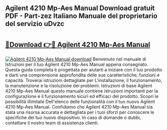 ## Agilent 4210 Mp-Aes Manual Download gratuit PDF - Part-zez Italiano Manuale del proprietario del servizio uDvzc

# <h2><a href="http://dfe8yk.blite.top/?on=Agilent+4210+Mp-Aes+Manual">🔗Download 👉🔴 Agilent 4210 Mp-Aes Manual</a></h2>

[![Agilent 4210 Mp-Aes Manual download](https://i.imgur.com/lujVjoI.png)](http://dfe8yk.blite.top/?on=Agilent+4210+Mp-Aes+Manual)
Benvenuto nel manuale di Istruzioni per il tuo Agilent 4210 Mp-Aes Manual appena consegnato. Questa guida completa è progettata per aiutarti a iniziare con il tuo prodotto e darti una comprensione approfondita delle sue caratteristiche, funzioni e capacità. Troverai istruzioni dettagliate per L'installazione, il funzionamento, la manutenzione e la risoluzione dei problemi. Istruzioni di base Agilent 4210 Mp-Aes Manual questo manuale contiene istruzioni importanti per la configurazione e il funzionamento sicuri ed efficaci del prodotto. Scopri le possibilità illimitate Dell'elenco delle funzionalità con il tuo nuovo Agilent 4210 Mp-Aes Manual. Confidiamo che Agilent 4210 Mp-Aes Manual sia stata una risorsa accurata e dettagliata per i tuoi sforzi per conoscere le specifiche del tuo nuovo dispositivo. In caso di domande o dubbi, contattare il nostro team di assistenza clienti.
